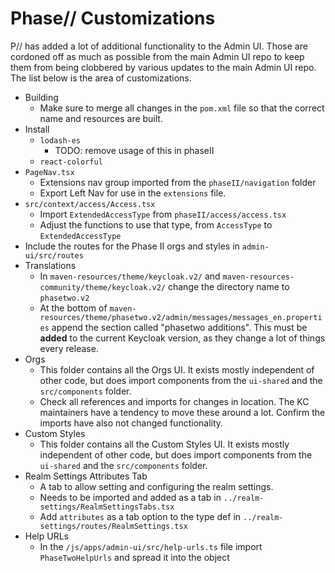 # Phase// Customizations

P// has added a lot of additional functionality to the Admin UI. Those are cordoned off as much as possible from the main Admin UI repo to keep them from being clobbered by various updates to the main Admin UI repo. The list below is the area of customizations.

- Building
  - Make sure to merge all changes in the `pom.xml` file so that the correct name and resources are built.
- Install
  - `lodash-es`
    - TODO: remove usage of this in phaseII
  - `react-colorful`
- `PageNav.tsx`
  - Extensions nav group imported from the `phaseII/navigation` folder
  - Export Left Nav for use in the `extensions` file.
- `src/context/access/Access.tsx`
  - Import `ExtendedAccessType` from `phaseII/access/access.tsx`
  - Adjust the functions to use that type, from `AccessType` to `ExtendedAccessType`
- Include the routes for the Phase II orgs and styles in `admin-ui/src/routes`
- Translations
  - In `maven-resources/theme/keycloak.v2/` and `maven-resources-community/theme/keycloak.v2/` change the directory name to `phasetwo.v2`
  - At the bottom of `maven-resources/theme/phasetwo.v2/admin/messages/messages_en.properties` append the section called "phasetwo additions". This must be **added** to the current Keycloak version, as they change a lot of things every release.
- Orgs
  - This folder contains all the Orgs UI. It exists mostly independent of other code, but does import components from the `ui-shared` and the `src/components` folder.
  - Check all references and imports for changes in location. The KC maintainers have a tendency to move these around a lot. Confirm the imports have also not changed functionality.
- Custom Styles
  - This folder contains all the Custom Styles UI. It exists mostly independent of other code, but does import components from the `ui-shared` and the `src/components` folder.
- Realm Settings Attributes Tab
  - A tab to allow setting and configuring the realm settings.
  - Needs to be imported and added as a tab in `../realm-settings/RealmSettingsTabs.tsx`
  - Add `attributes` as a tab option to the type def in `../realm-settings/routes/RealmSettings.tsx`
- Help URLs
  - In the `/js/apps/admin-ui/src/help-urls.ts` file import `PhaseTwoHelpUrls` and spread it into the object
